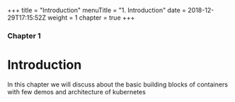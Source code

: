+++
title = "Introduction"
menuTitle = "1. Introduction"
date = 2018-12-29T17:15:52Z
weight = 1
chapter = true
+++
### Chapter 1

# Introduction

In this chapter we will discuss about the basic building blocks of containers with few demos and architecture of kubernetes

